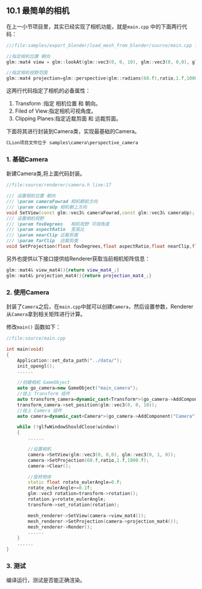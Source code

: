 ## 10.1 最简单的相机

在上一小节项目里，其实已经实现了相机功能，就是`main.cpp` 中的下面两行代码：

```c++
///file:samples/export_blender/load_mesh_from_blender/source/main.cpp line:85

//指定相机位置 朝向
glm::mat4 view = glm::lookAt(glm::vec3(0, 0, 10), glm::vec3(0, 0,0), glm::vec3(0, 1, 0)); 

//指定相机视野范围
glm::mat4 projection=glm::perspective(glm::radians(60.f),ratio,1.f,1000.f);
```

这两行代码指定了相机的必备属性：

1. Transform :指定 相机位置 和 朝向。
2. Filed of View:指定相机可视角度。
3. Clipping Planes:指定近裁剪面 和 远裁剪面。

下面将其进行封装到Camera类，实现最基础的Camera。

```c++
CLion项目文件位于 samples\camera\perspective_camera
```

### 1. 基础Camera

新建Camera类,将上面代码封装。

```c++
//file:source/renderer/camera.h line:17

/// 设置相机位置 朝向
/// \param cameraFowrad 相机朝前方向
/// \param cameraUp 相机朝上方向
void SetView(const glm::vec3& cameraFowrad,const glm::vec3& cameraUp);
/// 设置相机视野
/// \param fovDegrees   相机视野 可视角度
/// \param aspectRatio  宽高比
/// \param nearClip 近裁剪面
/// \param farClip  远裁剪面
void SetProjection(float fovDegrees,float aspectRatio,float nearClip,float farClip);
```

另外也提供以下接口提供给Renderer获取当前相机矩阵信息：
```c++
glm::mat4& view_mat4(){return view_mat4_;}
glm::mat4& projection_mat4(){return projection_mat4_;}
```

### 2. 使用Camera

封装了`Camera`之后，在`main.cpp`中就可以创建`Camera`，然后设置参数，Renderer从`Camera`拿到相关矩阵进行计算。

修改`main()` 函数如下：

```c++
//file:source/main.cpp

int main(void)
{
    Application::set_data_path("../data/");
    init_opengl();
    ......

    //创建相机 GameObject
    auto go_camera=new GameObject("main_camera");
    //挂上 Transform 组件
    auto transform_camera=dynamic_cast<Transform*>(go_camera->AddComponent("Transform"));
    transform_camera->set_position(glm::vec3(0, 0, 10));
    //挂上 Camera 组件
    auto camera=dynamic_cast<Camera*>(go_camera->AddComponent("Camera"));

    while (!glfwWindowShouldClose(window))
    {
        ......

        //设置相机
        camera->SetView(glm::vec3(0, 0,0), glm::vec3(0, 1, 0));
        camera->SetProjection(60.f,ratio,1.f,1000.f);
        camera->Clear();

        //旋转物体
        static float rotate_eulerAngle=0.f;
        rotate_eulerAngle+=0.1f;
        glm::vec3 rotation=transform->rotation();
        rotation.y=rotate_eulerAngle;
        transform->set_rotation(rotation);

        mesh_renderer->SetView(camera->view_mat4());
        mesh_renderer->SetProjection(camera->projection_mat4());
        mesh_renderer->Render();
        ......
    }
    ......
}
```

### 3. 测试

编译运行，测试是否能正确渲染。